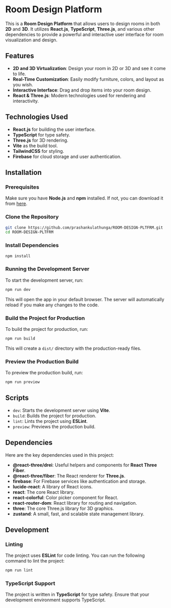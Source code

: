 
# Room Design Platform

This is a **Room Design Platform** that allows users to design rooms in both **2D** and **3D**. It utilizes **React.js**, **TypeScript**, **Three.js**, and various other dependencies to provide a powerful and interactive user interface for room visualization and design.

## Features
- **2D and 3D Virtualization**: Design your room in 2D or 3D and see it come to life.
- **Real-Time Customization**: Easily modify furniture, colors, and layout as you wish.
- **Interactive Interface**: Drag and drop items into your room design.
- **React & Three.js**: Modern technologies used for rendering and interactivity.

## Technologies Used
- **React.js** for building the user interface.
- **TypeScript** for type safety.
- **Three.js** for 3D rendering.
- **Vite** as the build tool.
- **TailwindCSS** for styling.
- **Firebase** for cloud storage and user authentication.

## Installation

### Prerequisites

Make sure you have **Node.js** and **npm** installed. If not, you can download it from [here](https://nodejs.org/).

### Clone the Repository
```bash
git clone https://github.com/prashankulathunga/ROOM-DESIGN-PLTFRM.git
cd ROOM-DESIGN-PLTFRM
```

### Install Dependencies
```bash
npm install
```

### Running the Development Server
To start the development server, run:
```bash
npm run dev
```
This will open the app in your default browser. The server will automatically reload if you make any changes to the code.

### Build the Project for Production
To build the project for production, run:
```bash
npm run build
```
This will create a `dist/` directory with the production-ready files.

### Preview the Production Build
To preview the production build, run:
```bash
npm run preview
```

## Scripts

- `dev`: Starts the development server using **Vite**.
- `build`: Builds the project for production.
- `lint`: Lints the project using **ESLint**.
- `preview`: Previews the production build.

## Dependencies
Here are the key dependencies used in this project:

- **@react-three/drei**: Useful helpers and components for **React Three Fiber**.
- **@react-three/fiber**: The React renderer for **Three.js**.
- **firebase**: For Firebase services like authentication and storage.
- **lucide-react**: A library of React icons.
- **react**: The core React library.
- **react-colorful**: Color picker component for React.
- **react-router-dom**: React library for routing and navigation.
- **three**: The core Three.js library for 3D graphics.
- **zustand**: A small, fast, and scalable state management library.

## Development

### Linting
The project uses **ESLint** for code linting. You can run the following command to lint the project:
```bash
npm run lint
```

### TypeScript Support
The project is written in **TypeScript** for type safety. Ensure that your development environment supports TypeScript.
